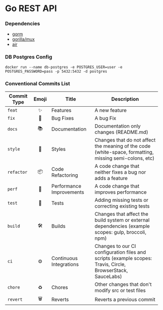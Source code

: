 # Go REST API
### Dependencies
- [gorm](https://github.com/go-gorm/gorm)
- [gorilla/mux](https://github.com/gorilla/mux)
- [air](https://github.com/air-verse/air)
### DB Postgres Config
```
docker run --name db-postgres -e POSTGRES_USER=user -e POSTGRES_PASSWORD=pass -p 5432:5432 -d postgres
```
### Conventional Commits List

| Commit Type | Emoji | Title                    | Description                                                                                                 |
| ----------- | :---: | ------------------------ | ----------------------------------------------------------------------------------------------------------- |
| `feat`      | ✨   | Features                 | A new feature                                                                                               |
| `fix`       | 🐛   | Bug Fixes                | A bug Fix                                                                                                   |
| `docs`      | 📚   | Documentation            | Documentation only changes (README.md)                                                                      |
| `style`     | 🎨   | Styles                   | Changes that do not affect the meaning of the code (white-space, formatting, missing semi-colons, etc)      |
| `refactor`  | 📦   | Code Refactoring         | A code change that neither fixes a bug nor adds a feature                                                   |
| `perf`      | 🚀   | Performance Improvements | A code change that improves performance                                                                     |
| `test`      | 🚨   | Tests                    | Adding missing tests or correcting existing tests                                                           |
| `build`     | 🛠    | Builds                   | Changes that affect the build system or external dependencies (example scopes: gulp, broccoli, npm)         |
| `ci`        | ⚙️   | Continuous Integrations  | Changes to our CI configuration files and scripts (example scopes: Travis, Circle, BrowserStack, SauceLabs) |
| `chore`     | ♻️   | Chores                   | Other changes that don't modify src or test files                                                           |
| `revert`    | 🗑    | Reverts                  | Reverts a previous commit                                                                                   |
